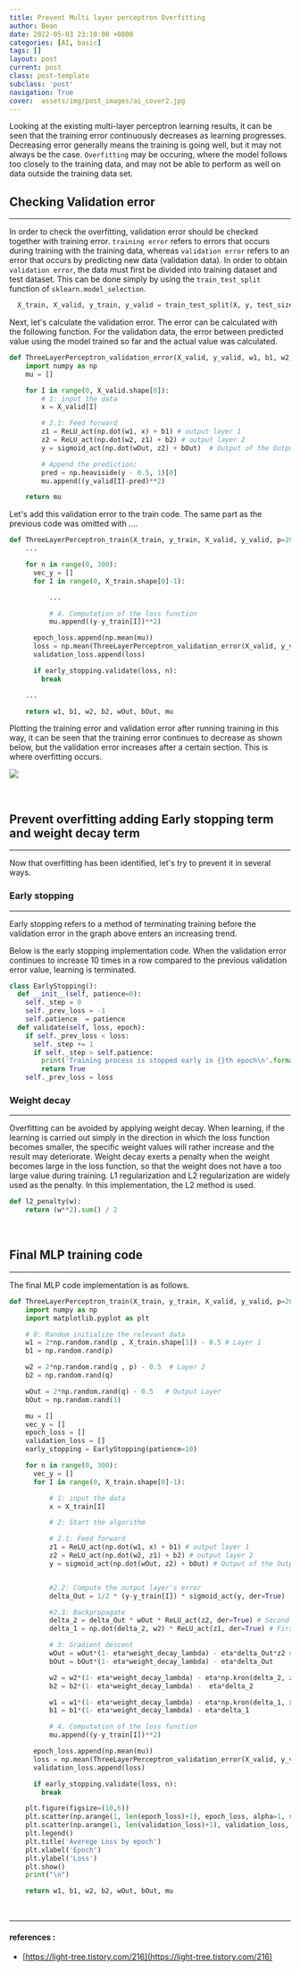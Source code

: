 ```yaml
---
title: Prevent Multi layer perceptron Overfitting
author: Bean
date: 2022-05-03 23:10:00 +0800
categories: [AI, basic]
tags: []
layout: post
current: post
class: post-template
subclass: 'post'
navigation: True
cover:  assets/img/post_images/ai_cover2.jpg
---
```


Looking at the existing multi-layer perceptron learning results, it can be seen that the training error continuously decreases as learning progresses. Decreasing error generally means the training is going well, but it may not always be the case. `Overfitting` may be occuring, where the model follows too closely to the training data, and may not be able to perform as well on data outside the training data set.

## Checking Validation error
---

In order to check the overfitting, validation error should be checked together with training error. `training error` refers to errors that occurs during training with the training data, whereas `validation error` refers to an error that occurs by predicting new data (validation data). In order to obtain `validation error`, the data must first be divided into training dataset and test dataset. This can be done simply by using the `train_test_split` function of `sklearn.model_selection`.


```python
  X_train, X_valid, y_train, y_valid = train_test_split(X, y, test_size =0.2)
```

Next, let's calculate the validation error. The error can be calculated with the following function. For the validation data, the error between predicted value using the model trained so far and the actual value was calculated.

```python
def ThreeLayerPerceptron_validation_error(X_valid, y_valid, w1, b1, w2, b2, wOut, bOut):
    import numpy as np
    mu = []

    for I in range(0, X_valid.shape[0]):
        # 1: input the data
        x = X_valid[I]

        # 2.1: Feed forward
        z1 = ReLU_act(np.dot(w1, x) + b1) # output layer 1
        z2 = ReLU_act(np.dot(w2, z1) + b2) # output layer 2
        y = sigmoid_act(np.dot(wOut, z2) + bOut)  # Output of the Output layer

        # Append the prediction;
        pred = np.heaviside(y - 0.5, 1)[0]
        mu.append((y_valid[I]-pred)**2)

    return mu
```

Let's add this validation error to the train code. The same part as the previous code was omitted with ....

```python
def ThreeLayerPerceptron_train(X_train, y_train, X_valid, y_valid, p=20, q=10, eta=1e-3):
    ...

    for n in range(0, 300):
      vec_y = []
      for I in range(0, X_train.shape[0]-1):

          ...

          # 4. Computation of the loss function
          mu.append((y-y_train[I])**2)

      epoch_loss.append(np.mean(mu))
      loss = np.mean(ThreeLayerPerceptron_validation_error(X_valid, y_valid, w1, b1, w2, b2, wOut, bOut))
      validation_loss.append(loss)

      if early_stopping.validate(loss, n):
        break

    ...

    return w1, b1, w2, b2, wOut, bOut, mu
```

Plotting the training error and validation error after running training in this way, it can be seen that the training error continues to decrease as shown below, but the validation error increases after a certain section. This is where overfitting occurs.

<div style="text-align: left">
   <img src="/assets/img/post_images/overfitting1.png" />
</div>

&nbsp;

## Prevent overfitting adding Early stopping term and weight decay term
---

Now that overfitting has been identified, let's try to prevent it in several ways.

### Early stopping
---
Early stopping refers to a method of terminating training before the validation error in the graph above enters an increasing trend.

Below is the early stopping implementation code. When the validation error continues to increase 10 times in a row compared to the previous validation error value, learning is terminated.

```python
class EarlyStopping():
  def __init__(self, patience=0):
    self._step = 0
    self._prev_loss = -1
    self.patience  = patience
  def validate(self, loss, epoch):
    if self._prev_loss < loss:
      self._step += 1
      if self._step > self.patience:
        print('Training process is stopped early in {}th epoch\n'.format(epoch))
        return True
    self._prev_loss = loss
```

### Weight decay
---

Overfitting can be avoided by applying weight decay. When learning, if the learning is carried out simply in the direction in which the loss function becomes smaller, the specific weight values ​​will rather increase and the result may deteriorate. Weight decay exerts a penalty when the weight becomes large in the loss function, so that the weight does not have a too large value during training. L1 regularization and L2 regularization are widely used as the penalty. In this implementation, the L2 method is used.

```python
def l2_penalty(w):
    return (w**2).sum() / 2
```

&nbsp;
## Final MLP training code
---

The final MLP code implementation is as follows.


```python
def ThreeLayerPerceptron_train(X_train, y_train, X_valid, y_valid, p=20, q=10, eta=1e-3, weight_decay_lambda=0.1):
    import numpy as np
    import matplotlib.pyplot as plt

    # 0: Random initialize the relevant data
    w1 = 2*np.random.rand(p , X_train.shape[1]) - 0.5 # Layer 1
    b1 = np.random.rand(p)

    w2 = 2*np.random.rand(q , p) - 0.5  # Layer 2
    b2 = np.random.rand(q)

    wOut = 2*np.random.rand(q) - 0.5   # Output Layer
    bOut = np.random.rand(1)

    mu = []
    vec_y = []
    epoch_loss = []
    validation_loss = []
    early_stopping = EarlyStopping(patience=10)

    for n in range(0, 300):
      vec_y = []
      for I in range(0, X_train.shape[0]-1):

          # 1: input the data
          x = X_train[I]

          # 2: Start the algorithm

          # 2.1: Feed forward
          z1 = ReLU_act(np.dot(w1, x) + b1) # output layer 1
          z2 = ReLU_act(np.dot(w2, z1) + b2) # output layer 2
          y = sigmoid_act(np.dot(wOut, z2) + bOut) # Output of the Output layer


          #2.2: Compute the output layer's error
          delta_Out = 1/2 * (y-y_train[I]) * sigmoid_act(y, der=True)

          #2.3: Backpropagate
          delta_2 = delta_Out * wOut * ReLU_act(z2, der=True) # Second Layer Error
          delta_1 = np.dot(delta_2, w2) * ReLU_act(z1, der=True) # First Layer Error

          # 3: Gradient descent
          wOut = wOut*(1- eta*weight_decay_lambda) - eta*delta_Out*z2 # Outer Layer
          bOut = bOut*(1- eta*weight_decay_lambda) - eta*delta_Out

          w2 = w2*(1- eta*weight_decay_lambda) - eta*np.kron(delta_2, z1).reshape(q,p) # Hidden Layer 2
          b2 = b2*(1- eta*weight_decay_lambda) -  eta*delta_2

          w1 = w1*(1- eta*weight_decay_lambda) - eta*np.kron(delta_1, x).reshape(p, x.shape[0])
          b1 = b1*(1- eta*weight_decay_lambda) - eta*delta_1

          # 4. Computation of the loss function
          mu.append((y-y_train[I])**2)

      epoch_loss.append(np.mean(mu))
      loss = np.mean(ThreeLayerPerceptron_validation_error(X_valid, y_valid, w1, b1, w2, b2, wOut, bOut))
      validation_loss.append(loss)

      if early_stopping.validate(loss, n):
        break

    plt.figure(figsize=(10,6))
    plt.scatter(np.arange(1, len(epoch_loss)+1), epoch_loss, alpha=1, s=10, label='training error')
    plt.scatter(np.arange(1, len(validation_loss)+1), validation_loss, alpha=1, s=10, label='validation error')
    plt.legend()
    plt.title('Averege Loss by epoch')
    plt.xlabel('Epoch')
    plt.ylabel('Loss')
    plt.show()
    print("\n")

    return w1, b1, w2, b2, wOut, bOut, mu
```

&nbsp;

***

#### references :
* [https://light-tree.tistory.com/216](https://light-tree.tistory.com/216)